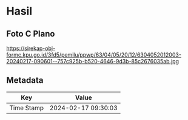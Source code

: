 # Hasil

## Foto C Plano

https://sirekap-obj-formc.kpu.go.id/3fd5/pemilu/ppwp/63/04/05/20/12/6304052012003-20240217-090601--757c925b-b520-4646-9d3b-85c2676035ab.jpg


## Metadata

| Key        | Value               |
| ---------- | ------------------- |
| Time Stamp | 2024-02-17 09:30:03 |



